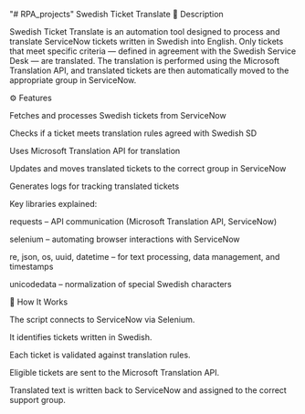 "# RPA_projects" 
Swedish Ticket Translate
📝 Description

Swedish Ticket Translate is an automation tool designed to process and translate ServiceNow tickets written in Swedish into English.
Only tickets that meet specific criteria — defined in agreement with the Swedish Service Desk — are translated.
The translation is performed using the Microsoft Translation API, and translated tickets are then automatically moved to the appropriate group in ServiceNow.

⚙️ Features

Fetches and processes Swedish tickets from ServiceNow

Checks if a ticket meets translation rules agreed with Swedish SD

Uses Microsoft Translation API for translation

Updates and moves translated tickets to the correct group in ServiceNow

Generates logs for tracking translated tickets


Key libraries explained:

requests – API communication (Microsoft Translation API, ServiceNow)

selenium – automating browser interactions with ServiceNow

re, json, os, uuid, datetime – for text processing, data management, and timestamps

unicodedata – normalization of special Swedish characters

🚀 How It Works

The script connects to ServiceNow via Selenium.

It identifies tickets written in Swedish.

Each ticket is validated against translation rules.

Eligible tickets are sent to the Microsoft Translation API.

Translated text is written back to ServiceNow and assigned to the correct support group.